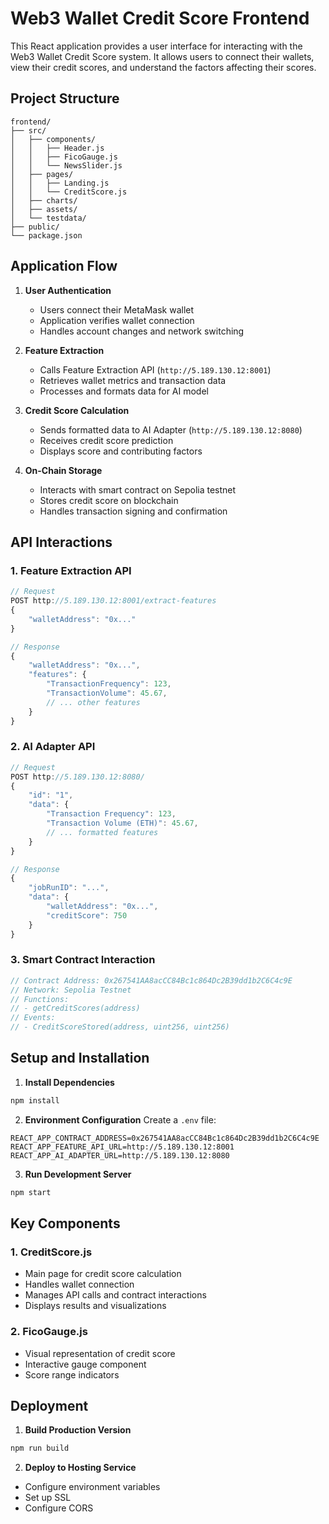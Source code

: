 # Web3 Wallet Credit Score Frontend

This React application provides a user interface for interacting with the Web3 Wallet Credit Score system. It allows users to connect their wallets, view their credit scores, and understand the factors affecting their scores.

## Project Structure

```
frontend/
├── src/
│   ├── components/
│   │   ├── Header.js
│   │   ├── FicoGauge.js
│   │   └── NewsSlider.js
│   ├── pages/
│   │   ├── Landing.js
│   │   └── CreditScore.js
│   ├── charts/
│   ├── assets/
│   └── testdata/
├── public/
└── package.json
```

## Application Flow

1. **User Authentication**
   - Users connect their MetaMask wallet
   - Application verifies wallet connection
   - Handles account changes and network switching

2. **Feature Extraction**
   - Calls Feature Extraction API (`http://5.189.130.12:8001`)
   - Retrieves wallet metrics and transaction data
   - Processes and formats data for AI model

3. **Credit Score Calculation**
   - Sends formatted data to AI Adapter (`http://5.189.130.12:8080`)
   - Receives credit score prediction
   - Displays score and contributing factors

4. **On-Chain Storage**
   - Interacts with smart contract on Sepolia testnet
   - Stores credit score on blockchain
   - Handles transaction signing and confirmation

## API Interactions

### 1. Feature Extraction API
```javascript
// Request
POST http://5.189.130.12:8001/extract-features
{
    "walletAddress": "0x..."
}

// Response
{
    "walletAddress": "0x...",
    "features": {
        "TransactionFrequency": 123,
        "TransactionVolume": 45.67,
        // ... other features
    }
}
```

### 2. AI Adapter API
```javascript
// Request
POST http://5.189.130.12:8080/
{
    "id": "1",
    "data": {
        "Transaction Frequency": 123,
        "Transaction Volume (ETH)": 45.67,
        // ... formatted features
    }
}

// Response
{
    "jobRunID": "...",
    "data": {
        "walletAddress": "0x...",
        "creditScore": 750
    }
}
```

### 3. Smart Contract Interaction
```javascript
// Contract Address: 0x267541AA8acCC84Bc1c864Dc2B39dd1b2C6C4c9E
// Network: Sepolia Testnet
// Functions:
// - getCreditScores(address)
// Events:
// - CreditScoreStored(address, uint256, uint256)
```

## Setup and Installation

1. **Install Dependencies**
```bash
npm install
```

2. **Environment Configuration**
Create a `.env` file:
```
REACT_APP_CONTRACT_ADDRESS=0x267541AA8acCC84Bc1c864Dc2B39dd1b2C6C4c9E
REACT_APP_FEATURE_API_URL=http://5.189.130.12:8001
REACT_APP_AI_ADAPTER_URL=http://5.189.130.12:8080
```

3. **Run Development Server**
```bash
npm start
```

## Key Components

### 1. CreditScore.js
- Main page for credit score calculation
- Handles wallet connection
- Manages API calls and contract interactions
- Displays results and visualizations

### 2. FicoGauge.js
- Visual representation of credit score
- Interactive gauge component
- Score range indicators

## Deployment

1. **Build Production Version**
```bash
npm run build
```

2. **Deploy to Hosting Service**
- Configure environment variables
- Set up SSL
- Configure CORS
